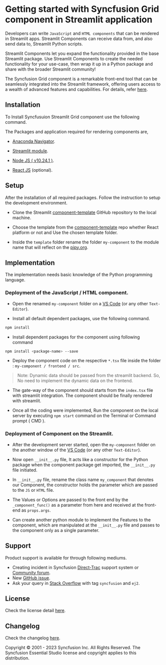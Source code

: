 # Getting started with Syncfusion Grid component in Streamlit application

Developers can write `JavaScript` and `HTML components` that can be rendered in Streamlit apps. Streamlit Components can receive data from, and also send data to, Streamlit Python scripts.

Streamlit Components let you expand the functionality provided in the base Streamlit package. Use Streamlit Components to create the needed functionality for your use-case, then wrap it up in a Python package and share with the broader Streamlit community!

The Syncfusion Grid component is a remarkable front-end tool that can be seamlessly integrated into the Streamlit framework, offering users access to a wealth of advanced features and capabilities. For details, refer [here](https://www.syncfusion.com/react-components/react-data-grid).

## Installation

To Install Syncfusuion Streamlit Grid component use the following command.

The Packages and application required for rendering components are,

* [Anaconda Navigator](https://docs.anaconda.com/navigator/).

* [Streamlit module](https://pypi.org/project/streamlit/).

* [Node JS ( v10.24.1 )](https://nodejs.org/en/blog/release/v10.24.1/).

* [React JS](https://reactjs.org/docs/getting-started.html) (optional).

## Setup

After the installation of all required packages. Follow the instruction to setup the development environment.

* Clone the Streamlit [component-template](https://github.com/streamlit/component-template) GitHub repository to the local machine.

* Choose the template from the [component-template](https://github.com/streamlit/component-template) repo whether React platform or not and Use the chosen template folder.

* Inside the `template` folder rename the folder `my-component` to the module name that will reflect on the [pipy.org](https://pypi.org/project/pip/).

## Implementation

The implementation needs basic knowledge of the Python programming language.

### Deployment of the JavaScript / HTML component.

* Open the renamed `my-component` folder on a [VS Code](https://code.visualstudio.com/) (or any other `Text-Editor`).

* Install all default dependent packages, use the following command.

```sh
npm install
```
* Install dependent packages for the component using following command
```sh
npm install <package-name> --save
```

* Deploy the component code on the respective `*.tsx` file inside the folder : `my-component / frontend / src`.

> Note: Dynamic data should be passed from the streamlit backend. So, No need to implement the dynamic data on the frontend.

* The gate-way of the component should starts from the `index.tsx` file with streamlit integration. The component should be finally rendered with streamlit.

* Once all the coding were implemented, Run the component on the local server by executing `npm start` command on the Terminal or Command prompt ( CMD ).

### Deployment of Component on the Streamlit.

* After the development server started, open the `my-component` folder on the another window of the [VS Code](https://code.visualstudio.com/) (or any other `Text-Editor`).

* Now open `__init__.py` file, It acts like a constructor for the Python package when the component package get imported, the `__init__.py` file initiated.

* In `__init__.py` file, rename the class name `my_component` that denotes our Component, the constructor holds the parameter which are passed to the `JS` or `HTML` file.

* The Values or Options are passed to the front end by the `_component_func()` as a parameter from here and received at the front-end as `props.args`.

* Can create another python module to implement the Features to the component, which are manipulated at the `__init__.py` file and passes to the component only as a single parameter.

## Support

Product support is available for through following mediums.

* Creating incident in Syncfusion [Direct-Trac](https://www.syncfusion.com/support/directtrac/incidents/?utm_source=npm&utm_medium=listing&utm_campaign=javascript-layout-npm) support system or [Community forum](https://www.syncfusion.com/forums/essential-js2/?utm_source=npm&utm_medium=listing&utm_campaign=javascript-layout-npm).
* New [GitHub issue](https://github.com/syncfusion/ej2-javascript-ui-controls/issues/new/?utm_source=npm&utm_medium=listing&utm_campaign=javascript-layout-npm).
* Ask your query in [Stack Overflow](https://stackoverflow.com/?utm_source=npm&utm_medium=listing&utm_campaign=javascript-layout-npm) with tag `syncfusion` and `ej2`.

## License

Check the license detail [here](https://github.com/syncfusion/ej2-javascript-ui-controls/blob/master/license/?utm_source=npm&utm_medium=listing&utm_campaign=javascript-layout-npm).

## Changelog

Check the changelog [here](https://github.com/syncfusion/ej2-javascript-ui-controls/blob/master/controls/layouts/CHANGELOG.md/?utm_source=npm&utm_medium=listing&utm_campaign=javascript-layout-npm).

Copyright © 2001 - 2023 Syncfusion Inc. All Rights Reserved. The Syncfusion Essential Studio license and copyright applies to this distribution.
